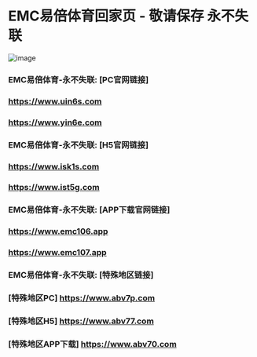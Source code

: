 # EMC易倍体育回家页 - 敬请保存 永不失联
![image](https://github.com/emc00123/emc00123/assets/161131716/7c9a2641-80ea-4bcf-9aa9-06c69f78449d)

### EMC易倍体育-永不失联:  [PC官网链接]
### <https://www.uin6s.com>
### <https://www.yin6e.com>
### EMC易倍体育-永不失联:  [H5官网链接]
### <https://www.isk1s.com>
### <https://www.ist5g.com>
### EMC易倍体育-永不失联:  [APP下载官网链接]
### <https://www.emc106.app>
### <https://www.emc107.app>
### EMC易倍体育-永不失联:  [特殊地区链接]
### [特殊地区PC] <https://www.abv7p.com>
### [特殊地区H5] <https://www.abv77.com>
### [特殊地区APP下载] <https://www.abv70.com>

<!--
**emc10009/emc10009** is a ✨ _special_ ✨ repository because its `README.md` (this file) appears on your GitHub profile.

Here are some ideas to get you started:

- 🔭 I’m currently working on ...
- 🌱 I’m currently learning ...
- 👯 I’m looking to collaborate on ...
- 🤔 I’m looking for help with ...
- 💬 Ask me about ...
- 📫 How to reach me: ...
- 😄 Pronouns: ...
- ⚡ Fun fact: ...
-->
